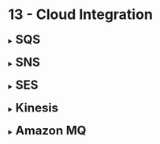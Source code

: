 # 13 - Cloud Integration

<details>
  	<summary>
		<strong>
			<font size=5>
				SQS
			</font>
		</strong>
	</summary>
	<font size=4>
		- <strong>Queue service</strong>; up to 14 days message retention
	</font>
	<br>
	<font size=4>
		- <strong>Decouple applications</strong>
	</font>
	<br>
	<font size=4>
		- Multiple Producers, Consumers; share the reads from <strong>distributed applications</strong> and delete messages when read by consumers
	</font>
</details>

<br>

<details>
  	<summary>
		<strong>
			<font size=5>
				SNS
			</font>
		</strong>
	</summary>
	<font size=4>
		- <strong>Notification Service</strong>; No message retention
	</font>
	<br>
	<font size=4>
		- <strong>Decouple applications</strong>
	</font>
	<br>
	<font size=4>
		- 1 message to many subscribers; text and email
	</font>
	<br>
	<font size=4>
		- Sends all messages to all subscribers
	</font>
</details>

<br>

<details>
  	<summary>
		<strong>
			<font size=5>
				SES
			</font>
		</strong>
	</summary>
	<font size=4>
		- <strong>Email Service</strong>; pay as you go
	</font>
	<br>
	<font size=4>
		- Send and recieve (bulk) emails from within any application
	</font>
</details>

<br>

<details>
  	<summary>
		<strong>
			<font size=5>
				Kinesis
			</font>
		</strong>
	</summary>
	<font size=4>
		Real-time data streaming, persistence and analytics
	</font>
</details>

<br>

<details>
  	<summary>
		<strong>
			<font size=5>
				Amazon MQ
			</font>
		</strong>
	</summary>
	<font size=4>
		Managed message broker for <strong>ActiveMQ</strong> and <strong>RabbitMQ</strong>; <strong>MQTT</strong>, <strong>AMQP</strong> protocols
	</font>
</details>